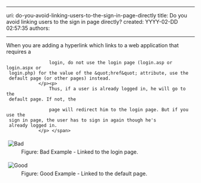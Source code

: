 

---
uri: do-you-avoid-linking-users-to-the-sign-in-page-directly
title: Do you avoid linking users to the sign in page directly?
created: YYYY-02-DD 02:57:35
authors:

---




<span class='intro'> <p>
                    When you are adding a hyperlink which links to a web 
     application that requires a
                    
                    login, do not use the login page (login.asp or login.aspx or 
     login.php) for the value of the &quot;href&quot; attribute, use the 
     default page (or other pages) instead.
                </p><p>
                    Thus, if a user is already logged in, he will go to the 
     default page. If not, the
                    
                    page will redirect him to the login page. But if you use the 
     sign in page, the user has to sign in again though he's 
     already logged in.
                </p> </span>

<dl class="badImage"><dt>
      <img alt="Bad" src="http&#58;//www.ssw.com.au/SSW/Standards/Rules/Images/BadNoUseLogin.GIF" style="margin&#58;5px;" />
   </dt><dd>Figure&#58; Bad Example - Linked to the login page.</dd></dl><dl class="goodImage"><dt> 
      <img alt="Good" src="http&#58;//www.ssw.com.au/SSW/Standards/Rules/Images/GoodNoUseLogin.GIF" style="margin&#58;5px;" />
   </dt><dd>Figure&#58; Good Example - Linked to the default page.</dd></dl>



